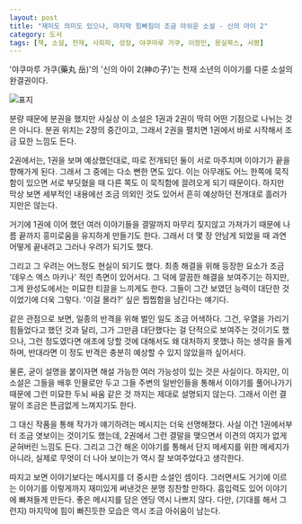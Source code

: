 ```yaml
---
layout: post
title: "재미도 의미도 있으나, 마지막 힘빠짐이 조금 아쉬운 소설 - 신의 아이 2"
category: 도서
tags: [책, 소설, 천재, 사회파, 성장, 야쿠마루 가쿠, 이정민, 몽실북스, 서평]
---
```


'야쿠마루 가쿠(藥丸 岳)'의
'신의 아이 2(神の子)'는
천재 소년의 이야기를 다룬 소설의 완결권이다.

![표지](https://lh3.googleusercontent.com/qGMP-DNMqs5LJCve_pVYLfArRQ6HSLAH653-tflyw4Xq-e2PaclUJYWTtvvubDbqAH2x3CuKHzuINw=s480)

분량 때문에 분권을 했지만 사실상 이 소설은 1권과 2권이 딱히 어떤 기점으로 나뉘는 것은 아니다.
분권 위치는 2장의 중간이고,
그래서 2권을 펼치면 1권에서 바로 시작해서 조금 묘한 느낌도 든다.

2권에서는, 1권을 보며 예상했던대로, 따로 전개되던 둘이 서로 마주치며 이야기가 끝을 향해가게 된다.
그래서 그 중에는 다소 뻔한 면도 있다.
이는 아무래도 어느 한쪽에 묵직함이 있으면
서로 부딧혔을 때 다른 쪽도 이 묵직함에 끌려오게 되기 때문이다.
하지만 막상 보면 세부적인 내용에선 조금 의외인 것도 있어서
흔히 예상하던 전개대로 흘러가지만은 않는다.

거기에 1권에 이어 했던 여러 이야기들을 결말까지 마무리 짖지않고 가져가기 때문에
나름 끝까지 흥미로움을 유지하게 만들기도 한다.
그래서 더 몇 장 안남게 되었을 때 과연 어떻게 끝내려고 그러나 우려가 되기도 했다.

그리고 그 우려는 어느정도 현실이 되기도 했다.
최종 해결을 위해 등장한 요소가 조금 '데우스 엑스 마키나' 적인 측면이 있어서다.
그 덕에 깔끔한 해결을 보여주기는 하지만, 그게 완성도에서는 미묘한 티끌을 느끼게도 한다.
그들이 그간 보였던 능력이 대단한 것이었기에 더욱 그렇다.
'이걸 몰라?' 싶은 찝찝함을 남긴다는 얘기다.

같은 관점으로 보면, 일종의 반격을 위해 벌인 일도 조금 어색하다.
그건, 우열을 가리기 힘들었다고 했던 것과 달리,
그가 그만큼 대단했다는 걸 단적으로 보여주는 것이기도 했으나,
그런 정도였다면 애초에 당할 것에 대해서도 왜 대처하지 못했나 하는 생각을 들게 하며,
반대라면 이 정도 반격은 충분히 예상할 수 있지 않았을까 싶어서다.

물론, 굳이 설명을 붙이자면 해설 가능한 여러 가능성이 있는 것은 사실이다.
하지만, 이 소설은 그들을 배후 인물로만 두고
그들 주변의 일반인들을 통해서 이야기를 풀어나가기 때문에
그런 미묘한 두뇌 싸움 같은 것 까지는 제대로 설명되지 않는다.
그래서 이런 결말이 조금은 뜬금없게 느껴지기도 한다.

그 대신 작품을 통해 작가가 얘기하려는 메시지는 더욱 선명해졌다.
사실 이건 1권에서부터 조금 엿보이는 것이기도 했는데,
2권에서 그런 결말을 맺으면서 이견의 여지가 없게 굳혀버린 느낌도 든다.
그리고 그간 해온 이야기를 통해서 단지 메세지를 위한 메세지가 아니라,
실제로 무엇이 더 나아 보이는가 역시 잘 보여주었다고 생각한다.

따지고 보면 이야기보다는 메시지를 더 중시한 소설인 셈이다.
그러면서도 거기에 이르는 이야기를 이렇게까지 재미있게 써낸것은 분명 칭찬할 만하다.
흡입력도 있어 이야기에 빠져들게 만든다.
좋은 메시지를 담은 엔딩 역시 나쁘지 않다.
다만, (기대를 해서 그런지) 마지막에 힘이 빠진듯한 모습은 역시 조금 아쉬움이 남는다.
